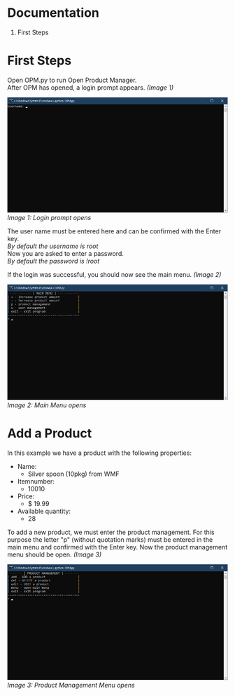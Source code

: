 # Documentation
1. First Steps

# First Steps
Open OPM.py to run Open Product Manager.  
After OPM has opened, a login prompt appears. *(Image 1)*  

![Image 1](IMG/1.png)  
*Image 1: Login prompt opens*  

The user name must be entered here and can be confirmed with the Enter key.  
*By default the username is root*  
Now you are asked to enter a password.  
*By default the password is !root*

If the login was successful, you should now see the main menu. *(Image 2)*  

![Image 2](IMG/2.png)  
*Image 2: Main Menu opens*  

# Add a Product
In this example we have a product with the following properties:
* Name:
  * Silver spoon (10pkg) from WMF
* Itemnumber:
  * 10010
* Price:
  * $ 19.99
* Available quantity:
  * 28  
  
To add a new product, we must enter the product management.
For this purpose the letter "p" (without quotation marks) must be entered in the main menu and confirmed with the Enter key.
Now the product management menu should be open. *(Image 3)*  

![Image 3](IMG/3.png)  
*Image 3: Product Management Menu opens*  
